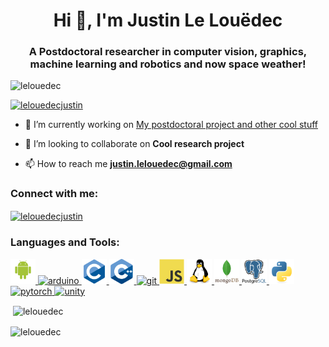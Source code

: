 <h1 align="center">Hi 👋, I'm Justin Le Louëdec</h1>
<h3 align="center">A Postdoctoral researcher in computer vision, graphics, machine learning and robotics and now space weather! </h3>

<p align="left"> <img src="https://komarev.com/ghpvc/?username=lelouedec&label=Profile%20views&color=0e75b6&style=flat" alt="lelouedec" /> </p>

<p align="left"> <a href="https://twitter.com/lelouedecjustin" target="blank"><img src="https://img.shields.io/twitter/follow/lelouedecjustin?logo=twitter&style=for-the-badge" alt="lelouedecjustin" /></a> </p>

- 🔭 I’m currently working on [My postdoctoral project and other cool stuff](https://scholar.google.co.uk/citations?user=wc2KpfEAAAAJ&hl=en)

- 👯 I’m looking to collaborate on **Cool research project**

- 📫 How to reach me **justin.lelouedec@gmail.com**

<h3 align="left">Connect with me:</h3>
<p align="left">
<a href="https://twitter.com/lelouedecjustin" target="blank"><img align="center" src="https://raw.githubusercontent.com/rahuldkjain/github-profile-readme-generator/master/src/images/icons/Social/twitter.svg" alt="lelouedecjustin" height="30" width="40" /></a>
</p>

<h3 align="left">Languages and Tools:</h3>
<p align="left"> <a href="https://developer.android.com" target="_blank" rel="noreferrer"> <img src="https://raw.githubusercontent.com/devicons/devicon/master/icons/android/android-original-wordmark.svg" alt="android" width="40" height="40"/> </a> <a href="https://www.arduino.cc/" target="_blank" rel="noreferrer"> <img src="https://cdn.worldvectorlogo.com/logos/arduino-1.svg" alt="arduino" width="40" height="40"/> </a> <a href="https://www.cprogramming.com/" target="_blank" rel="noreferrer"> <img src="https://raw.githubusercontent.com/devicons/devicon/master/icons/c/c-original.svg" alt="c" width="40" height="40"/> </a> <a href="https://www.w3schools.com/cpp/" target="_blank" rel="noreferrer"> <img src="https://raw.githubusercontent.com/devicons/devicon/master/icons/cplusplus/cplusplus-original.svg" alt="cplusplus" width="40" height="40"/> </a> <a href="https://git-scm.com/" target="_blank" rel="noreferrer"> <img src="https://www.vectorlogo.zone/logos/git-scm/git-scm-icon.svg" alt="git" width="40" height="40"/> </a> <a href="https://developer.mozilla.org/en-US/docs/Web/JavaScript" target="_blank" rel="noreferrer"> <img src="https://raw.githubusercontent.com/devicons/devicon/master/icons/javascript/javascript-original.svg" alt="javascript" width="40" height="40"/> </a> <a href="https://www.linux.org/" target="_blank" rel="noreferrer"> <img src="https://raw.githubusercontent.com/devicons/devicon/master/icons/linux/linux-original.svg" alt="linux" width="40" height="40"/> </a> <a href="https://www.mongodb.com/" target="_blank" rel="noreferrer"> <img src="https://raw.githubusercontent.com/devicons/devicon/master/icons/mongodb/mongodb-original-wordmark.svg" alt="mongodb" width="40" height="40"/> </a> <a href="https://www.postgresql.org" target="_blank" rel="noreferrer"> <img src="https://raw.githubusercontent.com/devicons/devicon/master/icons/postgresql/postgresql-original-wordmark.svg" alt="postgresql" width="40" height="40"/> </a> <a href="https://www.python.org" target="_blank" rel="noreferrer"> <img src="https://raw.githubusercontent.com/devicons/devicon/master/icons/python/python-original.svg" alt="python" width="40" height="40"/> </a> <a href="https://pytorch.org/" target="_blank" rel="noreferrer"> <img src="https://www.vectorlogo.zone/logos/pytorch/pytorch-icon.svg" alt="pytorch" width="40" height="40"/> </a> <a href="https://unity.com/" target="_blank" rel="noreferrer"> <img src="https://www.vectorlogo.zone/logos/unity3d/unity3d-icon.svg" alt="unity" width="40" height="40"/> </a> </p>

<p>&nbsp;<img align="center" src="https://github-readme-stats.vercel.app/api?username=lelouedec&show_icons=true&locale=en" alt="lelouedec" /></p>

<p><img align="center" src="https://github-readme-streak-stats.herokuapp.com/?user=lelouedec&" alt="lelouedec" /></p>

